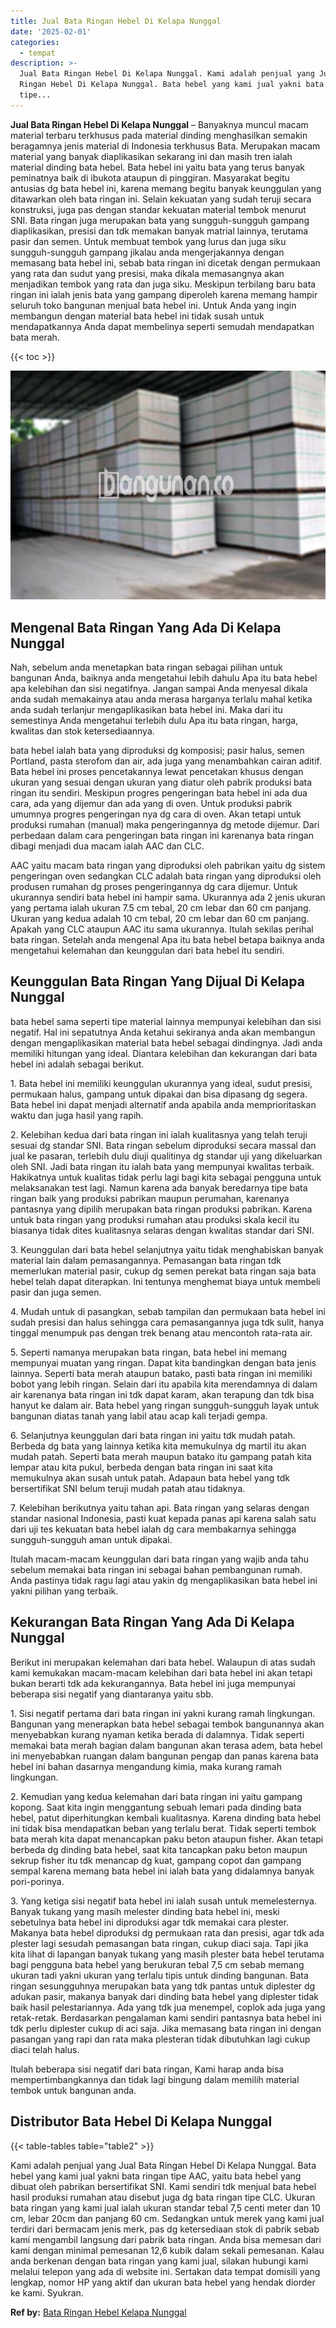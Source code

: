 ```yaml
---
title: Jual Bata Ringan Hebel Di Kelapa Nunggal
date: '2025-02-01'
categories:
  - tempat
description: >-
  Jual Bata Ringan Hebel Di Kelapa Nunggal. Kami adalah penjual yang Jual Bata
  Ringan Hebel Di Kelapa Nunggal. Bata hebel yang kami jual yakni bata ringan
  tipe...
---
```


**Jual Bata Ringan Hebel Di Kelapa Nunggal** – Banyaknya muncul macam material terbaru terkhusus pada material dinding menghasilkan semakin beragamnya jenis material di Indonesia terkhusus Bata. Merupakan macam material yang banyak diaplikasikan sekarang ini dan masih tren ialah material dinding bata hebel. Bata hebel ini yaitu bata yang terus banyak peminatnya baik di ibukota ataupun di pinggiran. Masyarakat begitu antusias dg bata hebel ini, karena memang begitu banyak keunggulan yang ditawarkan oleh bata ringan ini. Selain kekuatan yang sudah teruji secara konstruksi, juga pas dengan standar kekuatan material tembok menurut SNI. Bata ringan juga merupakan bata yang sungguh-sungguh gampang diaplikasikan, presisi dan tdk memakan banyak matrial lainnya, terutama pasir dan semen. Untuk membuat tembok yang lurus dan juga siku sungguh-sungguh gampang jikalau anda mengerjakannya dengan memasang bata hebel ini, sebab bata ringan ini dicetak dengan permukaan yang rata dan sudut yang presisi, maka dikala memasangnya akan menjadikan tembok yang rata dan juga siku. Meskipun terbilang baru bata ringan ini ialah jenis bata yang gampang diperoleh karena memang hampir seluruh toko bangunan menjual bata hebel ini. Untuk Anda yang ingin membangun dengan material bata hebel ini tidak susah untuk mendapatkannya Anda dapat membelinya seperti semudah mendapatkan bata merah.

{{< toc >}}

![Jual Bata Ringan Hebel Di Kelapa Nunggal](/images/jual-hebel-murah-24.png)

## Mengenal Bata Ringan Yang Ada Di Kelapa Nunggal

Nah, sebelum anda menetapkan bata ringan sebagai pilihan untuk bangunan Anda, baiknya anda mengetahui lebih dahulu Apa itu bata hebel apa kelebihan dan sisi negatifnya. Jangan sampai Anda menyesal dikala anda sudah memakainya atau anda merasa harganya terlalu mahal ketika anda sudah terlanjur mengaplikasikan bata hebel ini. Maka dari itu semestinya Anda mengetahui terlebih dulu Apa itu bata ringan, harga, kwalitas dan stok ketersediaannya.

bata hebel ialah bata yang diproduksi dg komposisi; pasir halus, semen Portland, pasta sterofom dan air, ada juga yang menambahkan cairan aditif. Bata hebel ini proses pencetakannya lewat pencetakan khusus dengan ukuran yang sesuai dengan ukuran yang diatur oleh pabrik produksi bata ringan itu sendiri. Meskipun progres pengeringan bata hebel ini ada dua cara, ada yang dijemur dan ada yang di oven. Untuk produksi pabrik umumnya progres pengeringan nya dg cara di oven. Akan tetapi untuk produksi rumahan (manual) maka pengeringannya dg metode dijemur. Dari perbedaan dalam cara pengeringan bata ringan ini karenanya bata ringan dibagi menjadi dua macam ialah AAC dan CLC.

AAC yaitu macam bata ringan yang diproduksi oleh pabrikan yaitu dg sistem pengeringan oven sedangkan CLC adalah bata ringan yang diproduksi oleh produsen rumahan dg proses pengeringannya dg cara dijemur. Untuk ukurannya sendiri bata hebel ini hampir sama. Ukurannya ada 2 jenis ukuran yang pertama ialah ukuran 7.5 cm tebal, 20 cm lebar dan 60 cm panjang. Ukuran yang kedua adalah 10 cm tebal, 20 cm lebar dan 60 cm panjang. Apakah yang CLC ataupun AAC itu sama ukurannya. Itulah sekilas perihal bata ringan. Setelah anda mengenal Apa itu bata hebel betapa baiknya anda mengetahui kelemahan dan keunggulan dari bata hebel itu sendiri.

## Keunggulan Bata Ringan Yang Dijual Di Kelapa Nunggal

bata hebel sama seperti tipe material lainnya mempunyai kelebihan dan sisi negatif. Hal ini sepatutnya Anda ketahui sekiranya anda akan membangun dengan mengaplikasikan material bata hebel sebagai dindingnya. Jadi anda memiliki hitungan yang ideal. Diantara kelebihan dan kekurangan dari bata hebel ini adalah sebagai berikut.

1\. Bata hebel ini memiliki keunggulan ukurannya yang ideal, sudut presisi, permukaan halus, gampang untuk dipakai dan bisa dipasang dg segera. Bata hebel ini dapat menjadi alternatif anda apabila anda memprioritaskan waktu dan juga hasil yang rapih.

2\. Kelebihan kedua dari bata ringan ini ialah kualitasnya yang telah teruji sesuai dg standar SNI. Bata ringan sebelum diproduksi secara massal dan jual ke pasaran, terlebih dulu diuji qualitinya dg standar uji yang dikeluarkan oleh SNI. Jadi bata ringan itu ialah bata yang mempunyai kwalitas terbaik. Hakikatnya untuk kualitas tidak perlu lagi bagi kita sebagai pengguna untuk melaksanakan test lagi. Namun karena ada banyak beredarnya tipe bata ringan baik yang produksi pabrikan maupun perumahan, karenanya pantasnya yang dipilih merupakan bata ringan produksi pabrikan. Karena untuk bata ringan yang produksi rumahan atau produksi skala kecil itu biasanya tidak dites kualitasnya selaras dengan kwalitas standar dari SNI.

3\. Keunggulan dari bata hebel selanjutnya yaitu tidak menghabiskan banyak material lain dalam pemasangannya. Pemasangan bata ringan tdk memerlukan material pasir, cukup dg semen perekat bata ringan saja bata hebel telah dapat diterapkan. Ini tentunya menghemat biaya untuk membeli pasir dan juga semen.

4\. Mudah untuk di pasangkan, sebab tampilan dan permukaan bata hebel ini sudah presisi dan halus sehingga cara pemasangannya juga tdk sulit, hanya tinggal menumpuk pas dengan trek benang atau mencontoh rata-rata air.

5\. Seperti namanya merupakan bata ringan, bata hebel ini memang mempunyai muatan yang ringan. Dapat kita bandingkan dengan bata jenis lainnya. Seperti bata merah ataupun batako, pasti bata ringan ini memiliki bobot yang lebih ringan. Selain dari itu apabila kita merendamnya di dalam air karenanya bata ringan ini tdk dapat karam, akan terapung dan tdk bisa hanyut ke dalam air. Bata hebel yang ringan sungguh-sungguh layak untuk bangunan diatas tanah yang labil atau acap kali terjadi gempa.

6\. Selanjutnya keunggulan dari bata ringan ini yaitu tdk mudah patah. Berbeda dg bata yang lainnya ketika kita memukulnya dg martil itu akan mudah patah. Seperti bata merah maupun batako itu gampang patah kita lempar atau kita pukul, berbeda dengan bata ringan ini saat kita memukulnya akan susah untuk patah. Adapaun bata hebel yang tdk bersertifikat SNI belum teruji mudah patah atau tidaknya.

7\. Kelebihan berikutnya yaitu tahan api. Bata ringan yang selaras dengan standar nasional Indonesia, pasti kuat kepada panas api karena salah satu dari uji tes kekuatan bata hebel ialah dg cara membakarnya sehingga sungguh-sungguh aman untuk dipakai.

Itulah macam-macam keunggulan dari bata ringan yang wajib anda tahu sebelum memakai bata ringan ini sebagai bahan pembangunan rumah. Anda pastinya tidak ragu lagi atau yakin dg mengaplikasikan bata hebel ini yakni pilihan yang terbaik.

## Kekurangan Bata Ringan Yang Ada Di Kelapa Nunggal

Berikut ini merupakan kelemahan dari bata hebel. Walaupun di atas sudah kami kemukakan macam-macam kelebihan dari bata hebel ini akan tetapi bukan berarti tdk ada kekurangannya. Bata hebel ini juga mempunyai beberapa sisi negatif yang diantaranya yaitu sbb.

1\. Sisi negatif pertama dari bata ringan ini yakni kurang ramah lingkungan. Bangunan yang menerapkan bata hebel sebagai tembok bangunannya akan menyebabkan kurang nyaman ketika berada di dalamnya. Tidak seperti memakai bata merah bagian dalam bangunan akan terasa adem, bata hebel ini menyebabkan ruangan dalam bangunan pengap dan panas karena bata hebel ini bahan dasarnya mengandung kimia, maka kurang ramah lingkungan.

2\. Kemudian yang kedua kelemahan dari bata ringan ini yaitu gampang kopong. Saat kita ingin menggantung sebuah lemari pada dinding bata hebel, patut diperhitungkan kembali kualitasnya. Karena dinding bata hebel ini tidak bisa mendapatkan beban yang terlalu berat. Tidak seperti tembok bata merah kita dapat menancapkan paku beton ataupun fisher. Akan tetapi berbeda dg dinding bata hebel, saat kita tancapkan paku beton maupun sekrup fisher itu tdk menancap dg kuat, gampang copot dan gampang sempal karena memang bata hebel ini ialah bata yang didalamnya banyak pori-porinya.

3\. Yang ketiga sisi negatif bata hebel ini ialah susah untuk memelesternya. Banyak tukang yang masih melester dinding bata hebel ini, meski sebetulnya bata hebel ini diproduksi agar tdk memakai cara plester. Makanya bata hebel diproduksi dg permukaan rata dan presisi, agar tdk ada plester lagi sesudah pemasangan bata ringan, cukup diaci saja. Tapi jika kita lihat di lapangan banyak tukang yang masih plester bata hebel terutama bagi pengguna bata hebel yang berukuran tebal 7,5 cm sebab memang ukuran tadi yakni ukuran yang terlalu tipis untuk dinding bangunan. Bata ringan sesungguhnya merupakan bata yang tdk pantas untuk diplester dg adukan pasir, makanya banyak dari dinding bata hebel yang diplester tidak baik hasil pelestariannya. Ada yang tdk jua menempel, coplok ada juga yang retak-retak. Berdasarkan pengalaman kami sendiri pantasnya bata hebel ini tdk perlu diplester cukup di aci saja. Jika memasang bata ringan ini dengan pasangan yang rapi dan rata maka plesteran tidak dibutuhkan lagi cukup diaci telah halus.

Itulah beberapa sisi negatif dari bata ringan, Kami harap anda bisa mempertimbangkannya dan tidak lagi bingung dalam memilih material tembok untuk bangunan anda.

## Distributor Bata Hebel Di Kelapa Nunggal

{{< table-tables table="table2" >}}

Kami adalah penjual yang Jual Bata Ringan Hebel Di Kelapa Nunggal. Bata hebel yang kami jual yakni bata ringan tipe AAC, yaitu bata hebel yang dibuat oleh pabrikan bersertifikat SNI. Kami sendiri tdk menjual bata hebel hasil produksi rumahan atau disebut juga dg bata ringan tipe CLC. Ukuran bata ringan yang kami jual ialah ukuran standar tebal 7,5 centi meter dan 10 cm, lebar 20cm dan panjang 60 cm. Sedangkan untuk merek yang kami jual terdiri dari bermacam jenis merk, pas dg ketersediaan stok di pabrik sebab kami mengambil langsung dari pabrik bata ringan. Anda bisa memesan dari kami dengan minimal pemesanan 12,6 kubik dalam sekali pemesanan. Kalau anda berkenan dengan bata ringan yang kami jual, silakan hubungi kami melalui telepon yang ada di website ini. Sertakan data tempat domisili yang lengkap, nomor HP yang aktif dan ukuran bata hebel yang hendak diorder ke kami. Syukran.

**Ref by:** [Bata Ringan Hebel Kelapa Nunggal](https://id.wikipedia.org/wiki/Bata)
